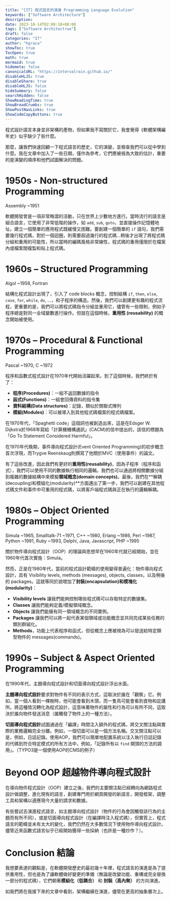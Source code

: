 ```yaml
---
title: "[IT] 程式語言的演進 Programming Language Evolution"
keywords: ["Software Architecture"]
description:
date: 2023-10-14T02:09:18+08:00
tags: ["Software Architectrue"]
draft: false
Categories: "IT"
author: "hgraca"
showToc: true
TocOpen: true
math: true
mermaid: true
hidemeta: false
canonicalURL: "https://intervalrain.github.io/"
disableHLJS: true
disableShare: true
disableHLJS: false
hideSummary: false
searchHidden: false
ShowReadingTime: true
ShowBreadCrumbs: true
ShowPostNavLinks: true
ShowCodeCopyButtons: true
---
```

程式設計語言本身並非架構的產物，但如果我不寫關於它，我會覺得《軟體架構編年史》似乎缺少了些什麼。

那麼，讓我們快速回顧一下程式語言的歷史，它的演變，並檢查我們可以從中學到什麼。我在文章中加入了一些日期，僅作為參考，它們應被視為大致的估計，重要的是演變的順序和他們試圖解決的問題。

# 1950s - Non-structured Programming

Assembly ~1951 

軟體開發曾是一項非常晦澀的活動，只在世界上少數地方進行。當時流行的語言是組合語言，它使用了非常低階的操作，如 `add`, `sub`, `goto`，並直接操作記憶體地址。建立一個簡單的應用程式既緩慢又困難。要創建一個簡單的 `if` 語句，我們需要幾行程式碼，對於一個迴圈，則需要超過幾行的程式碼...稍後才出現了將程式碼分組和重用的可能性，所以當時的編碼風格非常線性，程式碼的重用僅限於在檔案內或檔案間複製和貼上程式碼。

# 1960s – Structured Programming

Algol ~1958, Fortran 

結構化程式設計出現了，引入了 code blocks 概念，控制結構 `if`, `then`, `else`, `case`, `for`, `while`, `do`, ...，和子程序的構造。然後，我們可以創建更有趣的程式流程，更重要的是，我們可以將程式碼指令分組並重用它，儘管有一些限制，例如子程序總是對同一全域變數進行操作。但就在這個時候，**重用性 (reusability)** 的概念開始被使用。

# 1970s – Procedural & Functional Programming

Pascal ~1970, C ~1972

程序和函數式程式設計在1970年代開始活躍起來。到了這個時候，我們終於有了：

+ **程序(Procedures)**：一組不返回數據的指令
+ **函式(Functions)**：一組會回傳資料的指令集
+ **資料結構(Data structures)**：記錄，類似於關聯式陣列
+ **模組(Modules)**：可以被導入到其他程式碼檔案的程式碼檔案。

在1970年代，「Spaghetti code」這個詞也被創造出來，這是在Edsger W. Dijkstra於1968年寫給「計算機機構通訊」(CACM)的信中提出的，該信的標題為「Go To Statement Considered Harmful」。

在1970年代晚期，事件導向程式設計(Event Oriented Programming)的初步概念首次浮現，而Trygve Reenskaug則撰寫了他關於MVC（使用事件）的論文。

有了這些改進，因此我們有更好的**重用性(reusability)**，因為子程序（程序和函式），我們可以使用不同的數據執行相同的邏輯。我們也可以通過將相關數據分組到複雜的數據結構中來模擬**領域概念(domain concepts)**。最後，我們在**解耦(decoupling)和模組化(modularity)**方面邁出了第一步，我們可以創建在其他程式碼文件和事件中可重用的程式碼，以將客戶端程式碼與正在執行的邏輯解耦。

# 1980s – Object Oriented Programming

Simula ~1965, Smalltalk-71 ~1971, C++ ~1980, Erlang ~1986, Perl ~1987,
Python ~1991, Ruby ~1993, Delphi, Java, Javascript, PHP ~1995

關於物件導向程式設計（OOP）的理論與思想早在1960年代就已經開始，並在1960年代首次實施：Simula。

然而，正是在1980年代，當前的程式設計範疇的使用變得普遍化：物件導向程式設計，具有 Visibility levels, methods (messages), objects, classes，以及稍後的 packages。這就等同於說增加了**封裝(encapsulation)**和**模塊化(modularity)**：
+ **Visibility levels** 讓我們能夠控制哪些程式碼可以存取特定的數據集。
+ **Classes** 讓我們能夠定義/模擬領域概念。
+ **Objects** 讓我們能擁有同一領域概念的不同實例。
+ **Packages** 讓我們可以將一起代表某個領域或功能概念並共同完成某些任務的類別群組化。
+ **Methods**，功能上代表程序和函式，但從概念上應被視為可以發送給特定類型物件的 messages(commands)。

# 1990s – Subject & Aspect Oriented Programming

在1990年代，主題導向程式設計和切面導向程式設計浮出水面。

**主題導向程式設計**要求對物件有不同的表示方式，這取決於誰在「觀察」它。例如，當一個人看到一棵樹時，他可能會看到木頭，而一隻鳥可能會看到食物和庇護所。將這種情況轉化為程式設計，這意味著物件的屬性和行為可以有所不同，這取決於誰向物件發送消息（誰觸發了物件上的一種方法）。

**切面導向程式設計**試圖通過在「編譯」時間注入額外的程式碼，將交叉關注點與實際的業務邏輯完全分離。例如，一個切面可以是一個方法名稱。交叉關注點可以是，例如，日誌記錄。使用AOP，我們可以簡單地配置系統以注入執行日誌記錄的代碼到符合特定模式的所有方法中，例如，「記錄所有以 `find` 開頭的方法的調用」。（TYPO3是一個使用AOP的CMS的例子）


# Beyond OOP 超越物件導向程式設計
在導向物件程式設計（OOP）建立之後，我們的主要關注點已經轉向為網路程式設計做調整，進化現有的語言，創建專門用於網頁開發的新語言，開發框架，調整工具和架構以適應現今大量的請求和數據。

有些嘗試去演進程式語言，如主題導向程式設計（物件的行為會因觸發該行為的主題而有所不同），或是切面導向程式設計（在編譯時注入程式碼），但實質上，程式語言的範疇並未有太大的變化，我們仍然在大多數情況下使用物件導向程式設計。儘管近來函數式語言似乎已經開始獲得一些採納（也許是一種炒作？）。

# Conclusion 結論
我想要表達的觀點是，在軟體開發歷史的最初幾十年裡，程式語言的演進是為了提供重用性，但也是為了讓軟體做好變更的準備（無論是改變功能、重構或完全替換一部分的程式碼），它們朝著**模組化（低耦合）** 和 **封裝（高內聚）** 的方向演進。

如我們將在我接下來的文章中看到，架構繼續在演進，儘管在更高的抽象層次上。